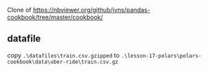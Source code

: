 
Clone of https://nbviewer.org/github/jvns/pandas-cookbook/tree/master/cookbook/

## datafile
copy `.\datafiles\train.csv.gzipped` to `.\lesson-17-polars\polars-cookbook\data\uber-ride\train.csv.gz`